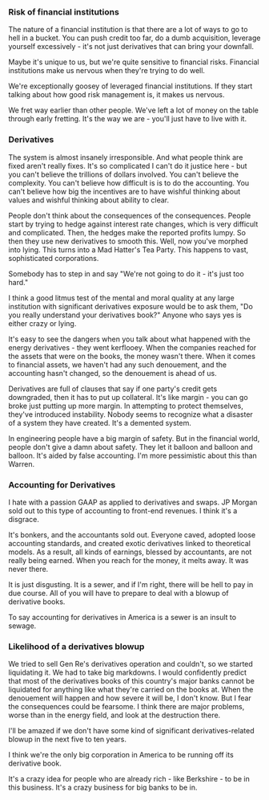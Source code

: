 ### Risk of financial institutions
The nature of a financial institution is that there are a lot of ways to go to hell in a bucket. You can push credit too far, do a dumb acquisition, leverage yourself excessively - it's not just derivatives that can bring your downfall.

Maybe it's unique to us, but we're quite sensitive to financial risks. Financial institutions make us nervous when they're trying to do well.

We're exceptionally goosey of leveraged financial institutions. If they start talking about how good risk management is, it makes us nervous.

We fret way earlier than other people. We've left a lot of money on the table through early fretting. It's the way we are - you'll just have to live with it.

### Derivatives
The system is almost insanely irresponsible. And what people think are fixed aren't really fixes. It's so complicated I can't do it justice here - but you can't believe the trillions of dollars involved. You can't believe the complexity. You can't believe how difficult is is to do the accounting. You can't believe how big the incentives are to have wishful thinking about values and wishful thinking about ability to clear.

People don't think about the consequences of the consequences. People start by trying to hedge against interest rate changes, which is very difficult and complicated. Then, the hedges make the reported profits lumpy. So then they use new derivatives to smooth this. Well, now you've morphed into lying. This turns into a Mad Hatter's Tea Party. This happens to vast, sophisticated corporations.

Somebody has to step in and say "We're not going to do it - it's just too hard."

I think a good litmus test of the mental and moral quality at any large institution with significant derivatives exposure would be to ask them, "Do you really understand your derivatives book?" Anyone who says yes is either crazy or lying.

It's easy to see the dangers when you talk about what happened with the energy derivatives - they went kerflooey. When the companies reached for the assets that were on the books, the money wasn't there. When it comes to financial assets, we haven't had any such denouement, and the accounting hasn't changed, so the denouement is ahead of us.

Derivatives are full of clauses that say if one party's credit gets downgraded, then it has to put up collateral. It's like margin - you can go broke just putting up more margin. In attempting to protect themselves, they've introduced instability. Nobody seems to recognize what a disaster of a system they have created. It's a demented system. 

In engineering people have a big margin of safety. But in the financial world, people don't give a damn about safety. They let it balloon and balloon and balloon. It's aided by false accounting. I'm more pessimistic about this than Warren.

### Accounting for Derivatives
I hate with a passion GAAP as applied to derivatives and swaps. JP Morgan sold out to this type of accounting to front-end revenues. I think it's a disgrace.

It's bonkers, and the accountants sold out. Everyone caved, adopted loose accounting standards, and created exotic derivatives linked to theoretical models. As a result, all kinds of earnings, blessed by accountants, are not really being earned. When you reach for the money, it melts away. It was never there.

It is just disgusting. It is a sewer, and if I'm right, there will be hell to pay in due course. All of you will have to prepare to deal with a blowup of derivative books.

To say accounting for derivatives in America is a sewer is an insult to sewage.

### Likelihood of a derivatives blowup
We tried to sell Gen Re's derivatives operation and couldn't, so we started liquidating it. We had to take big markdowns. I would confidently predict that most of the derivatives books of this country's major banks cannot be liquidated for anything like what they're carried on the books at. When the denouement will happen and how severe it will be, I don't know. But I fear the consequences could be fearsome. I think there are major problems, worse than in the energy field, and look at the destruction there.

I'll be amazed if we don't have some kind of significant derivatives-related blowup in the next five to ten years.

I think we're the only big corporation in America to be running off its derivative book.

It's a crazy idea for people who are already rich - like Berkshire - to be in this business. It's a crazy business for big banks to be in.